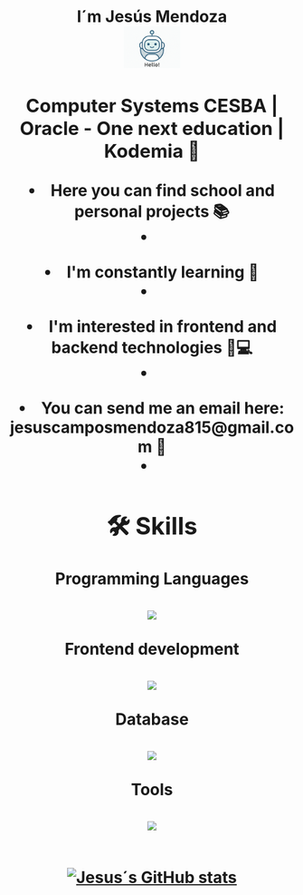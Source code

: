 <h1 align="center"> I´m Jesús Mendoza <br> 
<img align="center" width="100" heigth="100" src="robot-hello.gif"/> 
<h1>

<div align="center">

<h3 align="center"> Computer Systems CESBA | Oracle - One next education | Kodemia 🖤 </h3>
<p> <li> Here you can find school and personal projects 📚 <li><p>
<p> <li> I'm constantly learning 🚀 <li><p>
<p> <li> I'm interested in frontend and backend technologies 🎨💻<li><p>
<p> <li> You can send me an email here: jesuscamposmendoza815@gmail.com 💌 <li><p>

## 🛠 Skills

<p> Programming Languages </p>
<a href="https://skillicons.dev">
    <img src="https://skillicons.dev/icons?i=nodejs,java" />
</a>

<p> Frontend development </p>
<a href="https://skillicons.dev">
    <img src="https://skillicons.dev/icons?i=html,css,sass,bootstrap" />
</a>

<p> Database </p>
<a href="https://skillicons.dev">
    <img src="https://skillicons.dev/icons?i=mysql" />
</a>

<p> Tools </p>
<a href="https://skillicons.dev">
    <img src="https://skillicons.dev/icons?i=git,github" />
</a>

##

<div align="center">

[![Jesus´s GitHub stats](https://github-readme-stats.vercel.app/api?username=jesusmendoza815&theme=radical&show_icons=true)](https://github.com/anuraghazra/github-readme-stats)

</div>

</div>
